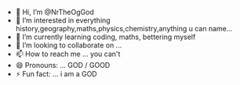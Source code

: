 - 👋 Hi, I’m @NrTheOgGod
- 👀 I’m interested in everything history,geography,maths,physics,chemistry,anything u can name...
- 🌱 I’m currently learning coding, maths, bettering myself
- 💞️ I’m looking to collaborate on ...
- 📫 How to reach me ... you can't
- 😄 Pronouns: ... GOD / GOOD
- ⚡ Fun fact: ... i am a GOD

<!---
NrTheOgGod/NrTheOgGod is a ✨ special ✨ repository because its `README.md` (this file) appears on your GitHub profile.
You can click the Preview link to take a look at your changes.
--->

